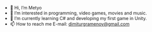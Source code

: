 - 👋 Hi, I’m Metyo
- 👀 I’m interested in programming, video games, movies and music.
- 🌱 I’m currently learning C# and developing my first game in Unity.
- 📫 How to reach me E-mail: dimiturgramenov@gmail.com

<!---
MetyosGitHub/MetyosGitHub is a ✨ special ✨ repository because its `README.md` (this file) appears on your GitHub profile.
You can click the Preview link to take a look at your changes.
--->
